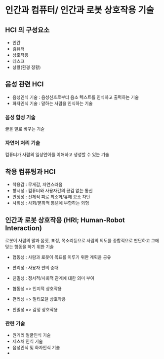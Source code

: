 # 인간과 컴퓨터/ 인간과 로봇 상호작용 기술

## HCI 의 구성요소

* 인간
* 컴퓨터
* 상호작용
* 테스크
* 상황(환경 정황)

## 음성 관련 HCI

* 음성인식 기술 : 음성신호로부터 음소 텍스트를 인식하고 출력하는 기술
* 화자인식 기술 : 말하는 사람을 인식하는 기술

### 음성 합성 기술

글을 말로 바꾸는 기술

### 자연어 처리 기술

컴퓨터가 사람의 일상언어를 이해하고 생성할 수 있는 기술

## 착용 컴퓨팅과 HCI

* 착용감 : 무게감, 자연스러움
* 항시성 : 컴퓨터와 사용자간의 끊김 없는 통신
* 안정성 : 신체적 피로 최소화/유해 요소 차단
* 사회성 : 사회/문화적 통념에 부합하는 외형

## 인간과 로봇 상호작용 (HRI; Human-Robot Interaction)

로봇이 사람의 말과 몸짓, 표정, 목소리등으로 사람의 의도를 종합적으로 판단하고 그에 맞는 행동을 하기 위한 기술

* 협동성 : 사람과 로봇이 목표를 이루기 위한 계획을 공유
* 편리성 : 사용자 편의 증대
* 친밀성 : 정서적/사회적 관계에 대한 의미 부여

* 협동성 => 인지적 상호작용
* 편리성 => 멀티모달 상호작용
* 친밀성 => 감정 상호작용

### 관련 기술

* 원거리 얼굴인식 기술
* 제스처 인식 기술
* 음성인식 및 화자인식 기술
* 


